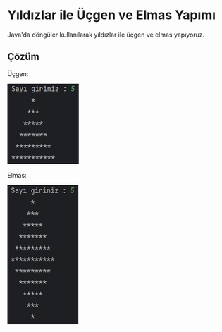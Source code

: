 # Yıldızlar ile Üçgen ve Elmas Yapımı

Java'da döngüler kullanılarak yıldızlar ile üçgen ve elmas yapıyoruz.

## Çözüm

Üçgen:

![üçgen](images/ucgen.png)

Elmas:

![elmas](images/elmas.png)

